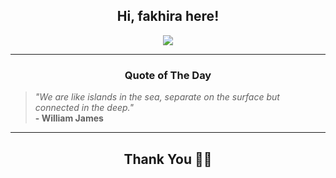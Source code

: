 <h2 align="center"> Hi, fakhira here!</h2>

<p align="center">
<a href="https://github.com/fakhiralkda" alt="github streak"><img src="https://dvst-streak.herokuapp.com/?user=fakhiralkda&theme=tokyonight&fire=DD472C"></a>
</p>

<hr>
<h3 align="center">Quote of The Day</h3>
<p align="center">
<blockquote>
<i>"We are like islands in the sea, separate on the surface but connected in the deep."</i>
<br>
<b>- William James</b>
</blockquote>
</p>


<hr>
<h2 align="center">Thank You 🙏🏼</h2>
